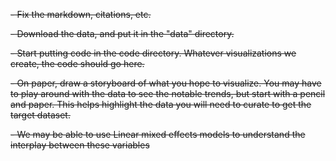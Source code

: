 ~~- Fix the markdown, citations, etc.~~

~~- Download the data, and put it in the "data" directory.~~

~~- Start putting code in the code directory. Whatever visualizations we create, the code should go here.~~

~~- On paper, draw a storyboard of what you hope to visualize.  You may have to play around with the data to see the notable trends, but start with a pencil and paper.  This helps highlight the data you will need to curate to get the target dataset.~~

~~- We may be able to use Linear mixed effects models to understand the interplay between these variables~~
